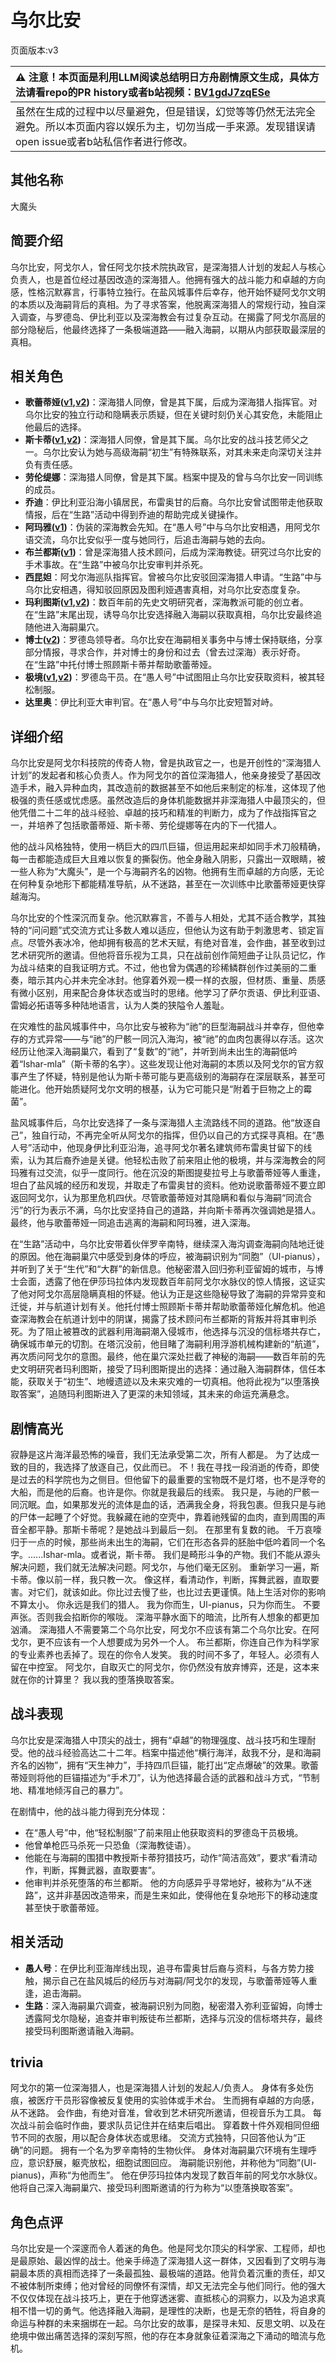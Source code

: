 # 乌尔比安
页面版本:v3
 

| :warning: 注意！本页面是利用LLM阅读总结明日方舟剧情原文生成，具体方法请看repo的PR history或者b站视频：[BV1gdJ7zqESe](https://www.bilibili.com/video/BV1gdJ7zqESe/)         |
|:----------------------------|
| 虽然在生成的过程中以尽量避免，但是错误，幻觉等等仍然无法完全避免。所以本页面内容以娱乐为主，切勿当成一手来源。发现错误请open issue或者b站私信作者进行修改。|



## 其他名称
大魔头
## 简要介绍
乌尔比安，阿戈尔人，曾任阿戈尔技术院执政官，是深海猎人计划的发起人与核心负责人，也是首位经过基因改造的深海猎人。他拥有强大的战斗能力和卓越的方向感，性格沉默寡言，行事特立独行。在盐风城事件后幸存，他开始怀疑阿戈尔文明的本质以及海嗣背后的真相。为了寻求答案，他脱离深海猎人的常规行动，独自深入调查，与罗德岛、伊比利亚以及深海教会有过复杂互动。在揭露了阿戈尔高层的部分隐秘后，他最终选择了一条极端道路——融入海嗣，以期从内部获取最深层的真相。
## 相关角色
-   **歌蕾蒂娅([v1](../chars/char_474_glady.md),[v2](char_474_glady.md))**：深海猎人同僚，曾是其下属，后成为深海猎人指挥官。对乌尔比安的独立行动和隐瞒表示质疑，但在关键时刻仍关心其安危，未能阻止他最后的选择。
-   **斯卡蒂([v1](../chars/char_263_skadi.md),[v2](char_263_skadi.md))**：深海猎人同僚，曾是其下属。乌尔比安的战斗技艺师父之一。乌尔比安认为她与高级海嗣“初生”有特殊联系，对其未来走向深切关注并负有责任感。
-   **劳伦缇娜**：深海猎人同僚，曾是其下属。档案中提及的曾与乌尔比安一同训练的成员。
-   **乔迪**：伊比利亚沿海小镇居民，布雷奥甘的后裔。乌尔比安曾试图带走他获取情报，后在“生路”活动中得到乔迪的帮助完成关键操作。
-   **阿玛雅([v1](../chars/extended_char_a_ma_ya.md))**：伪装的深海教会先知。在“愚人号”中与乌尔比安相遇，用阿戈尔语交流，乌尔比安似乎一度与她同行，后追击海嗣与她的去向。
-   **布兰都斯([v1](../chars/extended_char_bu_lan_dou_si.md))**：曾是深海猎人技术顾问，后成为深海教徒。研究过乌尔比安的手术事故。在“生路”中被乌尔比安审判并杀死。
-   **西昆妲**：阿戈尔海巡队指挥官。曾被乌尔比安驳回深海猎人申请。“生路”中与乌尔比安相遇，得知驳回原因及图利娅遇害真相，对乌尔比安态度复杂。
-   **玛利图斯([v1](../chars/extended_char_ma_li_tu_si.md),[v2](extended_char_ma_li_tu_si.md))**：数百年前的先史文明研究者，深海教派可能的创立者。在“生路”末尾出现，诱导乌尔比安选择融入海嗣以获取真相，乌尔比安最终追随他进入海嗣巢穴。
-   **博士([v2](extended_char_bo_shi.md))**：罗德岛领导者。乌尔比安在海嗣相关事务中与博士保持联络，分享部分情报，寻求合作，并对博士的身份和过去（曾去过深海）表示好奇。在“生路”中托付博士照顾斯卡蒂并帮助歌蕾蒂娅。
-   **极境([v1](../chars/char_401_elysm.md),[v2](char_401_elysm.md))**：罗德岛干员。在“愚人号”中试图阻止乌尔比安获取资料，被其轻松制服。
-   **达里奥**：伊比利亚大审判官。在“愚人号”中与乌尔比安短暂对峙。
## 详细介绍
乌尔比安是阿戈尔科技院的传奇人物，曾是执政官之一，也是开创性的“深海猎人计划”的发起者和核心负责人。作为阿戈尔的首位深海猎人，他亲身接受了基因改造手术，融入异种血肉，其改造前的数据甚至不如他后来制定的标准，这体现了他极强的责任感或忧虑感。虽然改造后的身体机能数据并非深海猎人中最顶尖的，但他凭借二十二年的战斗经验、卓越的技巧和精准的判断力，成为了作战指挥官之一，并培养了包括歌蕾蒂娅、斯卡蒂、劳伦缇娜等在内的下一代猎人。

他的战斗风格独特，使用一柄巨大的四爪巨锚，但运用起来却如同手术刀般精确，每一击都能造成巨大且难以恢复的撕裂伤。他全身融入阴影，只露出一双眼睛，被一些人称为“大魔头”，是一个与海嗣齐名的凶物。他拥有生而卓越的方向感，无论在何种复杂地形下都能精准导航，从不迷路，甚至在一次训练中比歌蕾蒂娅更快穿越海沟。

乌尔比安的个性深沉而复杂。他沉默寡言，不善与人相处，尤其不适合教学，其独特的“问问题”式交流方式让多数人难以适应，但他认为这有助于刺激思考、锁定盲点。尽管外表冰冷，他却拥有极高的艺术天赋，有绝对音准，会作曲，甚至收到过艺术研究所的邀请。但他将音乐视为工具，只在战前创作简短曲子让队员记忆，作为战斗结束的自我证明方式。不过，他也曾为偶遇的珍稀鳞群创作过美丽的二重奏，暗示其内心并未完全冰封。他穿着外观一模一样的衣服，但材质、重量、质感有微小区别，用来配合身体状态或当时的思绪。他学习了萨尔贡语、伊比利亚语、雷姆必拓语等多种陆地语言，认为人类的狭隘令人羞耻。

在灾难性的盐风城事件中，乌尔比安与被称为“祂”的巨型海嗣战斗并幸存，但他幸存的方式异常——与“祂”的尸骸一同沉入海沟，被“祂”的血肉包裹得以存活。这次经历让他深入海嗣巢穴，看到了“复数”的“祂”，并听到尚未出生的海嗣低吟着“Ishar-mla”（斯卡蒂的名字）。这些发现让他对海嗣的本质以及阿戈尔的官方叙事产生了怀疑，特别是他认为斯卡蒂可能与更高级别的海嗣存在深层联系，甚至可能进化。他开始质疑阿戈尔文明的根基，认为它可能只是“附着于巨物之上的霉菌”。

盐风城事件后，乌尔比安选择了一条与深海猎人主流路线不同的道路。他“放逐自己”，独自行动，不再完全听从阿戈尔的指挥，但仍以自己的方式探寻真相。在“愚人号”活动中，他现身伊比利亚沿海，追寻阿戈尔著名建筑师布雷奥甘留下的线索，认为其后裔乔迪是关键。他轻松击败了前来阻止他的极境，并与深海教会的阿玛雅有过交流，似乎一度同行。他在沉没的斯图提斐拉号上与歌蕾蒂娅等人重逢，坦白了盐风城的经历和发现，并取走了布雷奥甘的资料。他劝说歌蕾蒂娅不要立即返回阿戈尔，认为那里危机四伏。尽管歌蕾蒂娅对其隐瞒和看似与海嗣“同流合污”的行为表示不满，乌尔比安坚持自己的道路，并向斯卡蒂再次强调她是猎人。最终，他与歌蕾蒂娅一同追击逃离的海嗣和阿玛雅，进入深海。

在“生路”活动中，乌尔比安带着伙伴罗辛南特，继续深入海沟调查海嗣向陆地迁徙的原因。他在海嗣巢穴中感受到身体的呼应，被海嗣识别为“同胞”（Ul-pianus），并听到了关于“生代”和“大群”的新信息。他秘密潜入回归弥利亚留姆的城市，与博士会面，透露了他在伊莎玛拉体内发现数百年前阿戈尔水脉仪的惊人情报，这证实了他对阿戈尔高层隐瞒真相的怀疑。他认为正是这些隐秘导致了海嗣的异常异变和迁徙，并与航道计划有关。他托付博士照顾斯卡蒂并帮助歌蕾蒂娅化解危机。他追查深海教会在航道计划中的阴谋，揭露了技术顾问布兰都斯的背叛并将其审判杀死。为了阻止被篡改的武器利用海嗣潮入侵城市，他选择与沉没的信标塔共存亡，确保城市单元的切割。在塔沉没前，他目睹了海嗣利用浮游机械构建新的“航道”，再次质问阿戈尔的意图。最终，他在巢穴深处拦截了神秘的海嗣——数百年前的先史文明研究者玛利图斯，接受了玛利图斯提出的选择：通过融入海嗣群体，信任本能，获取关于“初生”、地幔遗迹以及未来灾难的一切真相。他将此视为“以堕落换取答案”，追随玛利图斯进入了更深的未知领域，其未来的命运充满悬念。
## 剧情高光
寂静是这片海洋最恐怖的噪音，我们无法承受第二次，所有人都是。
为了达成一致的目的，我选择了放逐自己，仅此而已。
不！我在寻找一段消逝的传奇，即使是过去的科学院也为之侧目。但他留下的最重要的宝物既不是灯塔，也不是浮夸的大船，而是他的后裔。也许是你。你就是我最后的线索。
我只是，与祂的尸骸一同沉眠。血，如果那发光的流体是血的话，洒满我全身，将我包裹。但我只是与祂的尸体一起睡了个好觉。我躲藏在祂的空壳中，靠着祂残留的血肉，直到周围的声音全都平静。那斯卡蒂呢？是她战斗到最后一刻。
在那里有复数的祂。
千万哀嚎归于一点的时候，那些尚未出生的海嗣，它们在形态各异的胚胎中低吟着同一个名字。......Ishar-mla。或者说，斯卡蒂。
我们是畸形斗争的产物。我们不能从源头解决问题，我们就无法解决问题。阿戈尔，与他们毫无区别。
重新学习一遍，斯卡蒂。像以前一样，我只教一次。
像这样，看清动作，判断，挥舞武器，直取要害。对它们，就该如此。你比过去慢了些，也比过去更谨慎。陆上生活对你的影响不算太小。
你永远是我们的猎人。
我为你而生，Ul-pianus，只为你而生。
不要声张。否则我会掐断你的喉咙。
深海平静水面下的暗流，比所有人想象的都更加汹涌。
深海猎人不需要第二个乌尔比安，阿戈尔不应该有第二个乌尔比安。在阿戈尔，更不应该有一个人想要成为另外一个人。
布兰都斯，你连自己作为科学家的专业素养也丢掉了。现在的你令人发笑。
我的时间不多了，年轻人。必须有人留在中控室。
阿戈尔，自取灭亡的阿戈尔，你仍然没有放弃博弈，还是，这本来就在你的计算里？
我以我的堕落换取答案。
## 战斗表现
乌尔比安是深海猎人中顶尖的战士，拥有“卓越”的物理强度、战斗技巧和生理耐受。他的战斗经验高达二十二年。档案中描述他“横行海洋，敌我不分，是和海嗣齐名的凶物”，拥有“天生神力”，手持四爪巨锚，能打出“定点爆破”的效果。歌蕾蒂娅则将他的巨锚描述为“手术刀”，认为他选择最合适的武器和战斗方式，“节制地、精准地倾泻自己的暴力”。

在剧情中，他的战斗能力得到充分体现：
*   在“愚人号”中，他“轻松制服”了前来阻止他获取资料的罗德岛干员极境。
*   他曾单枪匹马杀死一只恐鱼（深海教徒语）。
*   他能在与海嗣的围猎中教授斯卡蒂狩猎技巧，动作“简洁高效”，要求“看清动作，判断，挥舞武器，直取要害”。
*   他审判并杀死堕落的布兰都斯。
他的方向感异乎寻常地好，被称为“从不迷路”，这并非基因改造带来，而是生来如此，使得他在复杂地形下的移动速度甚至快于歌蕾蒂娅。
## 相关活动
-   **愚人号**：在伊比利亚海岸线出现，追寻布雷奥甘后裔与资料，与各方势力接触，揭示自己在盐风城后的经历与对海嗣/阿戈尔的发现，与歌蕾蒂娅等人重逢，追击海嗣。
-   **生路**：深入海嗣巢穴调查，被海嗣识别为同胞，秘密潜入弥利亚留姆，向博士透露阿戈尔隐秘，追查并审判叛徒布兰都斯，选择与沉没的信标塔共存，最终接受玛利图斯邀请融入海嗣。
## trivia
阿戈尔的第一位深海猎人，也是深海猎人计划的发起人/负责人。
身体有多处伤痕，被医疗干员形容像被反复使用的实验体或手术台。
生而拥有卓越的方向感，从不迷路。
会作曲，有绝对音准，曾收到艺术研究所邀请，但视音乐为工具。
每次战斗前会临时作曲，要求队员记住并在结束后唱出。
穿着数十件外观相同但细节不同的衣服，用以配合身体状态或思绪。
交流方式独特，只回答他认为“正确”的问题。
拥有一个名为罗辛南特的生物伙伴。
身体对海嗣巢穴环境有生理呼应，意识舒展，躯壳放松，细胞试图回应。
海嗣能识别他，并称他为“同胞”(Ul-pianus)，声称“为他而生”。
他在伊莎玛拉体内发现了数百年前的阿戈尔水脉仪。
他将自己深入海嗣巢穴、接受玛利图斯邀请的行为称为“以堕落换取答案”。
## 角色点评
乌尔比安是一个深邃而令人着迷的角色。他是阿戈尔顶尖的科学家、工程师，却也是最原始、最凶悍的战士。他亲手缔造了深海猎人这一群体，又因看到了文明与海嗣最本质的真相而选择了一条最孤独、最极端的道路。他背负着沉重的责任，却又不被体制所束缚；他对曾经的同僚怀有深情，却又无法完全与他们同行。他的强大不仅仅体现在战斗技巧上，更在于他穿透迷雾、直抵核心的洞察力，以及为追求真相不惜一切的勇气。他选择融入海嗣，是理性的决断，也是无奈的牺牲，将自身的命运与种群的未来捆绑在一起。乌尔比安的故事，是探寻未知、反思文明、以及在绝境中做出痛苦选择的深刻写照，他的存在本身就象征着深海之下涌动的暗流与危机。